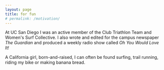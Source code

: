 ```yaml
---
layout: page
title: for fun
# permalink: /motivation/
---
```


At UC San Diego I was an active member of the Club Triathlon Team and Women's Surf Collective. I also wrote and edited for the campus newspaper *The Guardian* and produced a weekly radio show called *Oh You Would Love It!*

A California girl, born-and-raised, I can often be found surfing, trail running, riding my bike or making banana bread. 